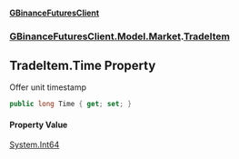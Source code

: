 #### [GBinanceFuturesClient](./index.md 'index')
### [GBinanceFuturesClient.Model.Market](./GBinanceFuturesClient-Model-Market.md 'GBinanceFuturesClient.Model.Market').[TradeItem](./GBinanceFuturesClient-Model-Market-TradeItem.md 'GBinanceFuturesClient.Model.Market.TradeItem')
## TradeItem.Time Property
Offer unit timestamp  
```csharp
public long Time { get; set; }
```
#### Property Value
[System.Int64](https://docs.microsoft.com/en-us/dotnet/api/System.Int64 'System.Int64')  
